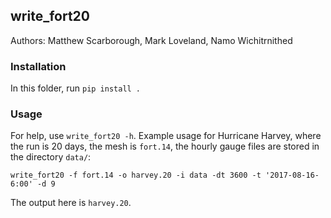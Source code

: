 ## write_fort20

Authors: Matthew Scarborough, Mark Loveland, Namo Wichitrnithed

### Installation

In this folder, run `pip install .`

### Usage

For help, use `write_fort20 -h`.
Example usage for Hurricane Harvey, where the run is 20 days, the mesh is `fort.14`, the hourly gauge files are stored in the directory `data/`:

	write_fort20 -f fort.14 -o harvey.20 -i data -dt 3600 -t '2017-08-16-6:00' -d 9

The output here is `harvey.20`.
